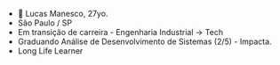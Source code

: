 - 👋 Lucas Manesco, 27yo.
- São Paulo / SP
- Em transição de carreira - Engenharia Industrial -> Tech
- Graduando Análise de Desenvolvimento de Sistemas (2/5) - Impacta.
- Long Life Learner

<!---
lucasmanesco/lucasmanesco is a ✨ special ✨ repository because its `README.md` (this file) appears on your GitHub profile.
You can click the Preview link to take a look at your changes.
--->
